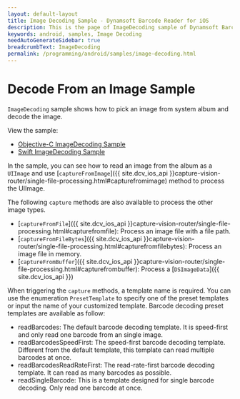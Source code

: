 ```yaml
---
layout: default-layout
title: Image Decoding Sample - Dynamsoft Barcode Reader for iOS
description: This is the page of ImageDecoding sample of Dynamsoft Barcode Reader for iOS SDK.
keywords: android, samples, Image Decoding
needAutoGenerateSidebar: true
breadcrumbText: ImageDecoding
permalink: /programming/android/samples/image-decoding.html
---
```


# Decode From an Image Sample

`ImageDecoding` sample shows how to pick an image from system album and decode the image.

View the sample:

* <a href="https://github.com/Dynamsoft/barcode-reader-mobile-samples/tree/main/ios/Objective-C/ImageDecoding/" target="_blank">Objective-C ImageDecoding Sample</a>
* <a href="https://github.com/Dynamsoft/barcode-reader-mobile-samples/tree/main/ios/Swift/ImageDecoding/" target="_blank">Swift ImageDecoding Sample</a>

In the sample, you can see how to read an image from the album as a `UIImage` and use [`captureFromImage`]({{ site.dcv_ios_api }}capture-vision-router/single-file-processing.html#capturefromimage) method to process the UIImage.

The following `capture` methods are also available to process the other image types.

* [`captureFromFile`]({{ site.dcv_ios_api }}capture-vision-router/single-file-processing.html#capturefromfile): Process an image file with a file path.
* [`captureFromFileBytes`]({{ site.dcv_ios_api }}capture-vision-router/single-file-processing.html#capturefromfilebytes): Process an image file in memory.
* [`captureFromBuffer`]({{ site.dcv_ios_api }}capture-vision-router/single-file-processing.html#capturefrombuffer): Process a [`DSImageData`]({{ site.dcv_ios_api }})

When triggering the `capture` methods, a template name is required. You can use the enumeration `PresetTemplate` to specify one of the preset templates or input the name of your customized template. Barcode decoding preset templates are available as follow:

* readBarcodes: The default barcode decoding template. It is speed-first and only read one barcode from an single image.
* readBarcodesSpeedFirst: The speed-first barcode decoding template. Different from the default template, this template can read multiple barcodes at once.
* readBarcodesReadRateFirst: The read-rate-first barcode decoding template. It can read as many barcodes as possible.
* readSingleBarcode: This is a template designed for single barcode decoding. Only read one barcode at once.
